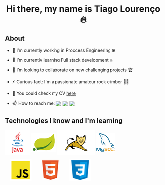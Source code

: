 <p align="center">
  <h1 align="center">  Hi there, my name is Tiago Lourenço 🔥</h1> 
</p>
<h2> About</h2>


* 🔭 I’m currently working in Proccess Engineering ⚙
* 🌱 I’m currently learning Full stack development 🔥
* 👯 I’m looking to collaborate on new challenging projects 🏆
* ⚡ Curious fact: I'm a passionate amateur rock climber 🧗‍♂️
* 📇 You could check my CV [here](https://github.com/TL086/TL086/blob/main/Tiago_Lourenço_Resume_27-07-2023.pdf "here")
 
* 📫 How to reach me:  [<img src="https://img.shields.io/badge/-Gmail-c14438?style=flat-square&logo=Gmail&logoColor=white&link=mailto:martins.e.louren@gmail.com" align="center" height="20" hspace="1"/>](mailto:martins.e.louren@gmail.com)
[<img src="https://img.shields.io/badge/-LinkedIn-blue?style=flat-square&logo=Linkedin&logoColor=white&link=https://www.linkedin.com/in/tiagolourenco00/" align="center" height="20" hspace="1"/>](https://www.linkedin.com/in/tiagolourenco00/)
[<img src="https://img.shields.io/static/v1?message=Whatsapp&logo=whatsapp&label=&color=25D366&logoColor=white&labelColor=&style=for-the-badge" align="center" height="20" hspace="1"/>](https://wa.me/+351962572125)



## Technologies I know and I'm learning

<p align="left">
  
[<img src="https://github.com/TL086/TL086/blob/main/icons/java.png" alt="java" align="center" height="80"/>](https://www.java.com/)
[<img src="https://github.com/TL086/TL086/blob/main/icons/Spring.png" alt="Spring" align="center" height="60"/>](https://spring.io/)
[<img src="https://github.com/TL086/TL086/blob/main/icons/ApTomcat.png" alt="TOMCAT" align="center" height="80"/>](https://tomcat.apache.org/)
[<img src="https://github.com/TL086/TL086/blob/main/icons/mySql.png" alt="mySQL" align="center" width="60" height="60"/>](https://www.mysql.com/)
</p>

<p align="left">
  
[<img src="https://github.com/TL086/TL086/blob/main/icons/javascript.png" alt="javaScript" align="center" width="70" hspace="15"/>](https://www.javascript.com/)
[<img src="https://github.com/TL086/TL086/blob/main/icons/HTML.png" alt="HTML" align="center" height="62" hspace="15"/>](https://html.spec.whatwg.org/multipage/)
[<img src="https://github.com/TL086/TL086/blob/main/icons/css.png" alt="CSS" align="center" height="70" hspace="15"/>](https://www.w3.org/Style/CSS/Overview.en.html)
</p>

<!--
**TL086/TL086** is a ✨ _special_ ✨ repository because its `README.md` (this file) appears on your GitHub profile.

Here are some ideas to get you started:

- 🔭 I’m currently working as ....
- 🌱 I’m currently learning ...
- 👯 I’m looking to collaborate on ...
- 🤔 I’m looking for help with ...
- 💬 Ask me about ...
- 📫 How to reach me: ...
- 😄 Pronouns: ...
- ⚡ Fun fact: ...
-->
